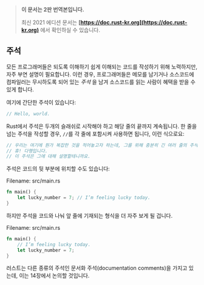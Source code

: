 > **이 문서는 2판 번역본입니다.**
>
> 최신 2021 에디션 문서는 **[https://doc.rust-kr.org](https://doc.rust-kr.org)** 에서 확인하실 수 있습니다.

## 주석

모든 프로그래머들은 되도록 이해하기 쉽게 이해되는 코드를 작성하기 위해 노력하지만, 자주 부연 설명이
필요합니다. 이런 경우, 프로그래머들은 메모를 남기거나 소스코드에 컴파일러는 무시하도록 되어 있는 *주석*
을 남겨 소스코드를 읽는 사람이 혜택을 받을 수 있게 합니다.  

여기에 간단한 주석이 있습니다:

```rust
// Hello, world.
```

Rust에서 주석은 두개의 슬래쉬로 시작해야 하고 해당 줄의 끝까지 계속됩니다. 한 줄을 넘는 주석을 작성할 경우, 
`//`를 각 줄에 포함시켜 사용하면 됩니다, 이런 식으로요:

```rust
// 우리는 여기에 뭔가 복잡한 것을 적어놓고자 하는데, 그를 위해 충분히 긴 여러 줄의 주석이 필요합니다. 
// 휴! 다행입니다.
// 이 주석은 그에 대해 설명할테니까요.
```

주석은 코드의 뒷 부분에 위치할 수도 있습니다:

<span class="filename">Filename: src/main.rs</span>

```rust
fn main() {
    let lucky_number = 7; // I’m feeling lucky today.
}
```

하지만 주석을 코드와 나눠 앞 줄에 기재되는 형식을 더 자주 보게 될 겁니다. 

<span class="filename">Filename: src/main.rs</span>

```rust
fn main() {
    // I’m feeling lucky today.
    let lucky_number = 7;
}
```

러스트는 다른 종류의 주석인 문서화 주석(documentation comments)을 가지고 있는데,
이는 14장에서 논의할 것입니다.

